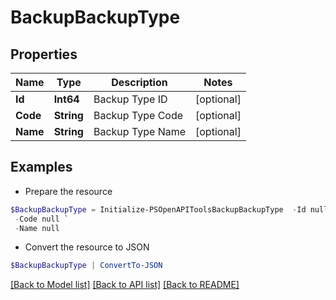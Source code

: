 # BackupBackupType
## Properties

Name | Type | Description | Notes
------------ | ------------- | ------------- | -------------
**Id** | **Int64** | Backup Type ID | [optional] 
**Code** | **String** | Backup Type Code | [optional] 
**Name** | **String** | Backup Type Name | [optional] 

## Examples

- Prepare the resource
```powershell
$BackupBackupType = Initialize-PSOpenAPIToolsBackupBackupType  -Id null `
 -Code null `
 -Name null
```

- Convert the resource to JSON
```powershell
$BackupBackupType | ConvertTo-JSON
```

[[Back to Model list]](../README.md#documentation-for-models) [[Back to API list]](../README.md#documentation-for-api-endpoints) [[Back to README]](../README.md)


